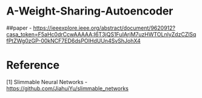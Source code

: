 # A-Weight-Sharing-Autoencoder

##paper - https://ieeexplore.ieee.org/abstract/document/9620912?casa_token=F5aHc0drCcwAAAAA:I6T3jQS1FuIArjM7uzHWTOLnlyZdzCZlSqfPtZWg0zGP-00kNCF7ED6dsPOIHdUUn4SvShJohX4

# Reference
[1] Slimmable Neural Networks - https://github.com/JiahuiYu/slimmable_networks
